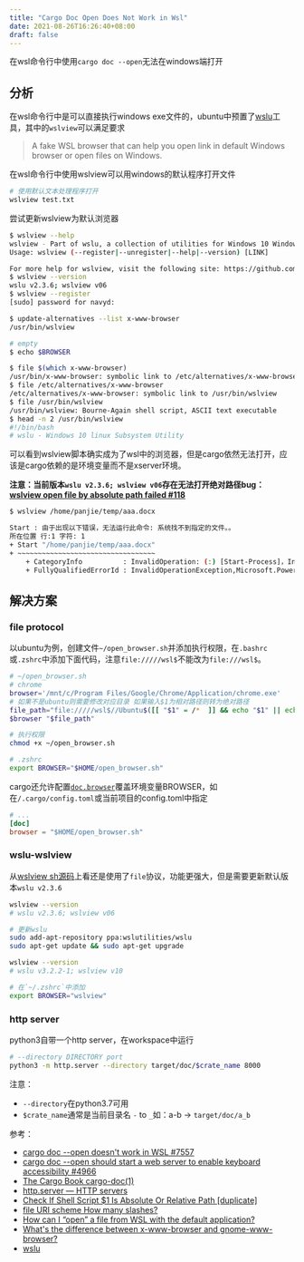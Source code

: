 ```yaml
---
title: "Cargo Doc Open Does Not Work in Wsl"
date: 2021-08-26T16:26:40+08:00
draft: false
---
```


在wsl命令行中使用`cargo doc --open`无法在windows端打开

## 分析

在wsl命令行中是可以直接执行windows exe文件的，ubuntu中预置了[wslu](https://github.com/wslutilities/wslu)工具，其中的`wslview`可以满足要求

>A fake WSL browser that can help you open link in default Windows browser or open files on Windows.

在wsl命令行中使用wslview可以用windows的默认程序打开文件

```sh
# 使用默认文本处理程序打开
wslview test.txt
```

尝试更新wslview为默认浏览器

```sh
$ wslview --help
wslview - Part of wslu, a collection of utilities for Windows 10 Windows Subsystem for Linux
Usage: wslview (--register|--unregister|--help|--version) [LINK]

For more help for wslview, visit the following site: https://github.com/wslutilities/wslu/wiki/wslview
$ wslview --version
wslu v2.3.6; wslview v06
$ wslview --register
[sudo] password for navyd:

$ update-alternatives --list x-www-browser
/usr/bin/wslview

# empty
$ echo $BROWSER

$ file $(which x-www-browser)
/usr/bin/x-www-browser: symbolic link to /etc/alternatives/x-www-browser
$ file /etc/alternatives/x-www-browser
/etc/alternatives/x-www-browser: symbolic link to /usr/bin/wslview
$ file /usr/bin/wslview
/usr/bin/wslview: Bourne-Again shell script, ASCII text executable
$ head -n 2 /usr/bin/wslview
#!/bin/bash
# wslu - Windows 10 linux Subsystem Utility
```

可以看到wslview脚本确实成为了wsl中的浏览器，但是cargo依然无法打开，应该是cargo依赖的是环境变量而不是xserver环境。

**注意：当前版本`wslu v2.3.6; wslview v06`存在无法打开绝对路径bug：[wslview open file by absolute path failed #118](https://github.com/wslutilities/wslu/issues/118)**

```sh
$ wslview /home/panjie/temp/aaa.docx

Start : 由于出现以下错误，无法运行此命令: 系统找不到指定的文件。。
所在位置 行:1 字符: 1
+ Start "/home/panjie/temp/aaa.docx"
+ ~~~~~~~~~~~~~~~~~~~~~~~~~~~~~~~~~~
    + CategoryInfo          : InvalidOperation: (:) [Start-Process]，InvalidOperationException
    + FullyQualifiedErrorId : InvalidOperationException,Microsoft.PowerShell.Commands.StartProcessCommand
```

## 解决方案

### file protocol

以ubuntu为例，创建文件`~/open_browser.sh`并添加执行权限，在`.bashrc`或`.zshrc`中添加下面代码，注意`file://///wsl$`不能改为`file:///wsl$`。

```sh
# ~/open_browser.sh
# chrome
browser='/mnt/c/Program Files/Google/Chrome/Application/chrome.exe'
# 如果不是ubuntu则需要修改对应目录 如果输入$1为相对路径则转为绝对路径
file_path="file://///wsl$//Ubuntu$([[ "$1" = /*  ]] && echo "$1" || echo "$(pwd)/$1")"
$browser "$file_path"

# 执行权限
chmod +x ~/open_browser.sh

# .zshrc
export BROWSER="$HOME/open_browser.sh"
```

cargo还允许配置[`doc.browser`](https://doc.rust-lang.org/stable/cargo/reference/config.html#docbrowser)覆盖环境变量BROWSER，如在`/.cargo/config.toml`或当前项目的config.toml中指定

```toml
# ...
[doc]
browser = "$HOME/open_browser.sh"
```

### wslu-wslview

从[wslview sh源码](https://github.com/wslutilities/wslu/blob/master/src/wslview.sh)上看还是使用了`file`协议，功能更强大，但是需要更新默认版本`wslu v2.3.6`

```sh
wslview --version
# wslu v2.3.6; wslview v06

# 更新wslu
sudo add-apt-repository ppa:wslutilities/wslu
sudo apt-get update && sudo apt-get upgrade

wslview --version
# wslu v3.2.2-1; wslview v10

# 在`~/.zshrc`中添加
export BROWSER="wslview"
```

### http server

python3自带一个http server，在workspace中运行

```sh
# --directory DIRECTORY port
python3 -m http.server --directory target/doc/$crate_name 8000
```

注意：

- `--directory`在python3.7可用
- `$crate_name`通常是当前目录名 `-` to `_`如：a-b -> `target/doc/a_b`

参考：

- [cargo doc --open doesn't work in WSL #7557](https://github.com/rust-lang/cargo/issues/7557#issuecomment-791320960)
- [cargo doc --open should start a web server to enable keyboard accessibility #4966](https://github.com/rust-lang/cargo/issues/4966#issuecomment-406584885)
- [The Cargo Book cargo-doc(1)](https://doc.rust-lang.org/stable/cargo/commands/cargo-doc.html#documentation-options)
- [http.server — HTTP servers](https://docs.python.org/3/library/http.server.html)
- [Check If Shell Script $1 Is Absolute Or Relative Path [duplicate]](https://stackoverflow.com/a/20204890/8566831)
- [file URI scheme How many slashes?](https://en.wikipedia.org/wiki/File_URI_scheme#How_many_slashes?)
- [How can I “open” a file from WSL with the default application?](https://superuser.com/a/1600972)
- [What's the difference between x-www-browser and gnome-www-browser?](https://askubuntu.com/a/232430)
- [wslu](https://github.com/wslutilities/wslu)
